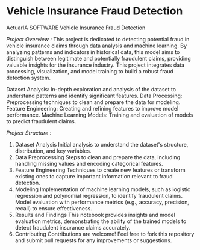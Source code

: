 # Vehicle Insurance Fraud Detection
ActuarIA SOFTWARE Vehicle Insurance Fraud Detection

*Project Overview :*
This project is dedicated to detecting potential fraud in vehicle insurance claims through data analysis and machine learning. By analyzing patterns and indicators in historical data, this model aims to distinguish between legitimate and potentially fraudulent claims, providing valuable insights for the insurance industry. This project integrates data processing, visualization, and model training to build a robust fraud detection system.

Dataset Analysis: In-depth exploration and analysis of the dataset to understand patterns and identify significant features.
Data Processing: Preprocessing techniques to clean and prepare the data for modeling.
Feature Engineering: Creating and refining features to improve model performance.
Machine Learning Models: Training and evaluation of models to predict fraudulent claims.

*Project Structure :*
  1. Dataset Analysis
Initial analysis to understand the dataset's structure, distribution, and key variables.
  2. Data Preprocessing
Steps to clean and prepare the data, including handling missing values and encoding categorical features.
  3. Feature Engineering
Techniques to create new features or transform existing ones to capture important information relevant to fraud detection.
  4. Modeling
Implementation of machine learning models, such as logistic regression and polynomial regression, to identify fraudulent claims.
Model evaluation with performance metrics (e.g., accuracy, precision, recall) to ensure effectiveness.
  5. Results and Findings
This notebook provides insights and model evaluation metrics, demonstrating the ability of the trained models to detect fraudulent insurance claims accurately.
  6. Contributing
Contributions are welcome! Feel free to fork this repository and submit pull requests for any improvements or suggestions.
